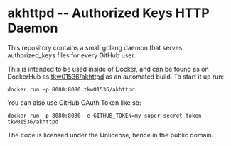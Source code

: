 # akhttpd -- Authorized Keys HTTP Daemon

This repository contains a small golang daemon that serves authorized_keys files for every GitHub user. 

This is intended to be used inside of Docker, and can be found as on DockerHub as [tkw01536/akhttpd](https://hub.docker.com/r/tkw01536/akhttpd/) as an automated build. 
To start it up run:

```
docker run -p 8080:8080 tkw01536/akhttpd
```

You can also use GitHub OAuth Token like so:

```
docker run -p 8080:8080 -e GITHUB_TOKEN=my-super-secret-token tkw01536/akhttpd
```

The code is licensed under the Unlicense, hence in the public domain. 